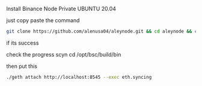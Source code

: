Install Binance Node Private
UBUNTU 20.04

just copy paste the command 

```bash
git clone https://github.com/alenusa04/aleynode.git && cd aleynode && chmod +x install.sh && ./install.sh
```

if its success 

check the progress scyn
cd /opt/bsc/build/bin

then put this
```bash
./geth attach http://localhost:8545 --exec eth.syncing
```
